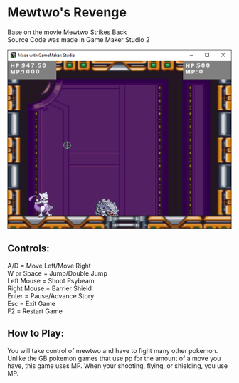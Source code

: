 # Mewtwo's Revenge

Base on the movie Mewtwo Strikes Back  
Source Code was made in Game Maker Studio 2

![Screenshot](https://github.com/timeblade0/mewtwos_revenge/blob/main/screenshot.png)

Controls:  
-------------------------
A/D = Move Left/Move Right  
W pr Space = Jump/Double Jump  
Left Mouse = Shoot Psybeam  
Right Mouse = Barrier Shield  
Enter = Pause/Advance Story  
Esc = Exit Game   
F2 = Restart Game

How to Play:  
-------------------------
You will take control of mewtwo and have to fight many other pokemon. Unlike the GB pokemon games that use pp for the amount of a move you have, this game uses MP. When your shooting, flying, or shielding, you use MP.
